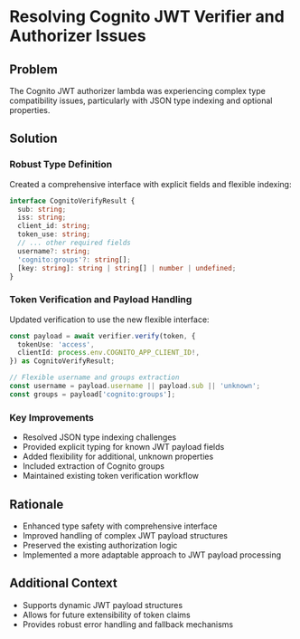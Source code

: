 # Resolving Cognito JWT Verifier and Authorizer Issues

## Problem
The Cognito JWT authorizer lambda was experiencing complex type compatibility issues, particularly with JSON type indexing and optional properties.

## Solution

### Robust Type Definition
Created a comprehensive interface with explicit fields and flexible indexing:

```typescript
interface CognitoVerifyResult {
  sub: string;
  iss: string;
  client_id: string;
  token_use: string;
  // ... other required fields
  username?: string;
  'cognito:groups'?: string[];
  [key: string]: string | string[] | number | undefined;
}
```

### Token Verification and Payload Handling
Updated verification to use the new flexible interface:

```typescript
const payload = await verifier.verify(token, {
  tokenUse: 'access',
  clientId: process.env.COGNITO_APP_CLIENT_ID!,
}) as CognitoVerifyResult;

// Flexible username and groups extraction
const username = payload.username || payload.sub || 'unknown';
const groups = payload['cognito:groups'];
```

### Key Improvements
- Resolved JSON type indexing challenges
- Provided explicit typing for known JWT payload fields
- Added flexibility for additional, unknown properties
- Included extraction of Cognito groups
- Maintained existing token verification workflow

## Rationale
- Enhanced type safety with comprehensive interface
- Improved handling of complex JWT payload structures
- Preserved the existing authorization logic
- Implemented a more adaptable approach to JWT payload processing

## Additional Context
- Supports dynamic JWT payload structures
- Allows for future extensibility of token claims
- Provides robust error handling and fallback mechanisms
